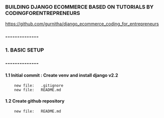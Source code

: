 ### BUILDING DJANGO ECOMMERCE BASED ON TUTORIALS BY CODINGFORENTREPRENEURS

https://github.com/gurnitha/django_ecommerce_coding_for_entrepreneurs

### --------------
### 1. BASIC SETUP
### --------------


#### 1.1 Initial commit : Create venv and install django v2.2

        new file:   .gitignore
        new file:   README.md


#### 1.2 Create github repository  

        new file:   README.md

